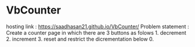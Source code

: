 # VbCounter
hosting link : https://saadhasan21.github.io/VbCounter/ 
Problem statement : Create a counter page in which there are 3 buttons as folows
    1. decrement
    2. increment
    3. reset
   and restrict the dicrementation below 0.
